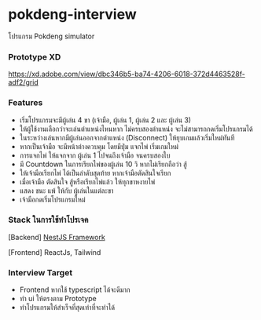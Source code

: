 # pokdeng-interview
โปรแกรม Pokdeng simulator

### Prototype XD
https://xd.adobe.com/view/dbc346b5-ba74-4206-6018-372d4463528f-adf2/grid

### Features
 - เริ่มโปรแกรมจะมีผู้เล่น 4 ขา (เจ้ามือ, ผู้เล่น 1, ผู้เล่น 2 และ ผู้เล่น 3)
 - ให้ผู้ใช้งานเลือกว่าจะเล่นตำแหน่งไหนหาก ไม่ครบสองตำแหน่ง จะไม่สามารถกดเริ่มโปรแกรมได้
 - ในระหว่างเล่นหากมีผู้เล่นออกจากตำแหน่ง (Disconnect) ให้ยุบเกมแล้วเริ่มใหม่ทันที
 - หากเป็นเจ้ามือ จะมีหน้าต่างควบคุม โดยมีปุ่ม แจกไพ่ เริ่มเกมใหม่
 - การแจกไพ่ ให้แจกจาก ผู้เล่น 1 ไปจนถึงเจ้ามือ จนครบสองใบ
 - มี Countdown ในการเรียกไพ่ของผู้เล่น 10 วิ หากไม่เรียกถือว่า สู้
 - ให้เจ้ามือเรียกไพ่ ได้เป็นลำดับสุดท้าย หากเจ้ามือตัดสินใจเรียก
 - เมื่อเจ้ามือ ตัดสินใจ สู้หรือเรียกไพ่แล้ว ให้ทุกขาหงายไพ่ 
 - แสดง ชนะ แพ้ ให้กับ ผู้เล่นในแต่ละขา
 - เจ้ามือกดเริ่มโปรแกรมใหม่
 
### Stack ในการใช้ทำโปรเจค 
[Backend]
[NestJS Framework](https://nestjs.com/)

[Frontend] 
ReactJs, Tailwind

### Interview Target
 - Frontend หากใช้ typescript ได้จะดีมาก
 - ทำ ui ให้ตรงตาม Prototype
 - ทำโปรแกรมให้สำเร็จที่สุดเท่าที่จะทำได้
